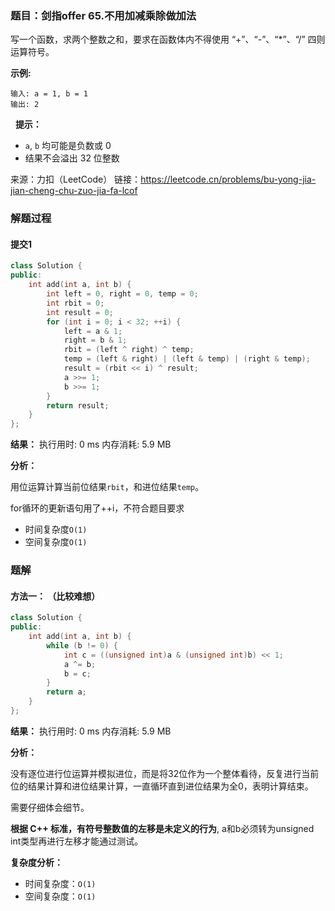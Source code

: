 ### 题目：剑指offer 65.不用加减乘除做加法
写一个函数，求两个整数之和，要求在函数体内不得使用 “+”、“-”、“*”、“/” 四则运算符号。

**示例:**
```
输入: a = 1, b = 1
输出: 2
```
 
**提示：**
- `a`, `b` 均可能是负数或 0
- 结果不会溢出 32 位整数

来源：力扣（LeetCode）
链接：https://leetcode.cn/problems/bu-yong-jia-jian-cheng-chu-zuo-jia-fa-lcof

### 解题过程
#### 提交1
```C++
class Solution {
public:
    int add(int a, int b) {
        int left = 0, right = 0, temp = 0;
        int rbit = 0;
        int result = 0;
        for (int i = 0; i < 32; ++i) {
            left = a & 1;
            right = b & 1;
            rbit = (left ^ right) ^ temp;
            temp = (left & right) | (left & temp) | (right & temp);
            result = (rbit << i) ^ result;
            a >>= 1;
            b >>= 1;
        }
        return result;
    }
};
```
**结果：** 执行用时: 0 ms         内存消耗: 5.9 MB

**分析：**

用位运算计算当前位结果`rbit`，和进位结果`temp`。

for循环的更新语句用了++i，不符合题目要求

- 时间复杂度`O(1)`
- 空间复杂度`O(1)`


### 题解

#### 方法一： （比较难想）
```C++
class Solution {
public:
    int add(int a, int b) {
        while (b != 0) {
            int c = ((unsigned int)a & (unsigned int)b) << 1;
            a ^= b;
            b = c;
        }
        return a;
    }
};
```
**结果：** 执行用时: 0 ms            内存消耗: 5.9 MB

**分析：**

没有逐位进行位运算并模拟进位，而是将32位作为一个整体看待，反复进行当前位的结果计算和进位结果计算，一直循环直到进位结果为全0，表明计算结束。

需要仔细体会细节。

**根据 C++ 标准，有符号整数值的左移是未定义的行为**, a和b必须转为unsigned int类型再进行左移才能通过测试。

**复杂度分析：**
- 时间复杂度：`O(1)`
- 空间复杂度：`O(1)`
